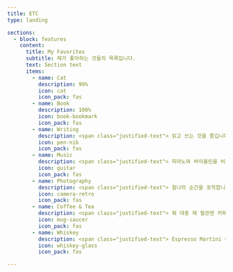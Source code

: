 ```yaml
---
title: ETC
type: landing

sections:
  - block: features
    content:
      title: My Favorites
      subtitle: 제가 좋아하는 것들의 목록입니다. 
      text: Section text
      items:
        - name: Cat
          description: 99%
          icon: cat
          icon_pack: fas
        - name: Book
          description: 100%
          icon: book-bookmark
          icon_pack: fas
        - name: Writing
          description: <span class="justified-text"> 읽고 쓰는 것을 즐깁니다. </span>
          icon: pen-nib
          icon_pack: fas
        - name: Music
          description: <span class="justified-text"> 피아노와 바이올린을 비롯한 클래식과 밴드는 사랑입니다. </span>
          icon: guitar
          icon_pack: fas
        - name: Photography
          description: <span class="justified-text"> 찰나의 순간을 포착합니다. 특히 풍경-바다와 하늘이 프레임에 들어옵니다. </span>
          icon: camera-retro
          icon_pack: fas
        - name: Coffee & Tea
          description: <span class="justified-text"> 뭐 대충 제 혈관엔 카페인이 흐릅니다. </span>
          icon: mug-saucer
          icon_pack: fas
        - name: Whiskey
          description: <span class="justified-text"> Espresso Martini 주세요. </span>
          icon: whiskey-glass
          icon_pack: fas

---
```

